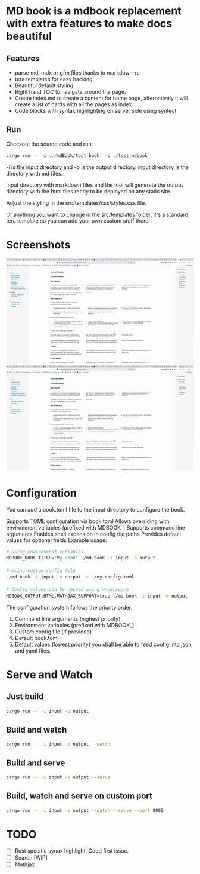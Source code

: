 # MD book is a mdbook replacement with extra features to make docs beautiful
## Features
* parse md, mdx or gfm files thanks to markdown-rs
* tera templates for easy hacking
* Beautiful default styling
* Right hand TOC to navigate around the page.
* Create index.md to create a content for home page, alternatively it will create a list of cards with all the pages as index.
* Code blocks with syntax highlighting on server side using syntect

## Run
Checkout the source code and run:

```rust
cargo run -- -i ../mdBook/test_book  -o ./test_mdbook
```

-i is the input directory and -o is the output directory.
input directory is the directory with md files.

input directory with markdown files and the tool will generate the output directory with the html files ready to be deployed on any static site. 

Adjust the styling in the src/templates/css/styles.css file.

Or anything you want to change in the src/templates folder, it's a standard tera template so you can add your own custom stuff there.


# Screenshots

![screen_resize](gif/screen_resize.gif)
![screen](gif/screen.gif)

# Configuration

You can add a book.toml file to the input directory to configure the book.

Supports TOML configuration via book.toml
Allows overriding with environment variables (prefixed with MDBOOK_)
Supports command line arguments
Enables shell expansion in config file paths
Provides default values for optional fields
Example usage:

```bash
# Using environment variables
MDBOOK_BOOK.TITLE="My Book" ./md-book -i input -o output

# Using custom config file
./md-book -i input -o output -c ~/my-config.toml

# Config values can be nested using underscore
MDBOOK_OUTPUT.HTML.MATHJAX_SUPPORT=true ./md-book -i input -o output
```
The configuration system follows the priority order:
1. Command line arguments (highest priority)
2. Environment variables (prefixed with MDBOOK_)
3. Custom config file (if provided)
4. Default book.toml
5. Default values (lowest priority)
you shall be able to feed config into json and yaml files.

# Serve and Watch

## Just build
```bash
cargo run -- -i input -o output
```

## Build and watch
```bash
cargo run -- -i input -o output --watch
```

## Build and serve
```bash
cargo run -- -i input -o output --serve
```

## Build, watch and serve on custom port
```bash
cargo run -- -i input -o output --watch --serve --port 8080
```

# TODO

- [ ] Rust specific synax highlight. Good first issue.
- [ ] Search [WIP]
- [ ] Mathjax
